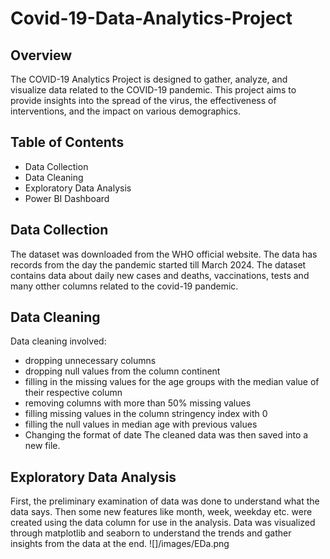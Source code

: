 # Covid-19-Data-Analytics-Project

## Overview
The COVID-19 Analytics Project is designed to gather, analyze, and visualize data related to the COVID-19 pandemic. This project aims to provide insights into the spread of the virus, the effectiveness of interventions, and the impact on various demographics.
## Table of Contents
- Data Collection
- Data Cleaning
- Exploratory Data Analysis
- Power BI Dashboard
## Data Collection
The dataset was downloaded from the WHO official website. The data has records from the day the pandemic started till March 2024. The dataset contains data about daily new cases and deaths, vaccinations, tests and many otther columns related to the covid-19 pandemic.
## Data Cleaning
Data cleaning involved:
- dropping unnecessary columns
- dropping null values from the column continent
- filling in the missing values for the age groups with the median value of their respective column
- removing columns with more than 50% missing values
- filling missing values in the column stringency index with 0
- filling the null values in median age with previous values
- Changing the format of date
The cleaned data was then saved into a new file.
## Exploratory Data Analysis
First, the preliminary examination of data was done to understand what the data says. Then some new features like month, week, weekday etc. were created using the data column for use in the analysis.
Data was visualized through matplotlib and seaborn to understand the trends and gather insights from the data at the end.
![]/images/EDa.png



